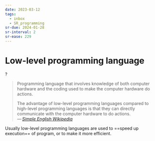 ```yaml
---
date: 2023-03-12
tags:
  - inbox
  - SR_programming
sr-due: 2024-01-28
sr-interval: 2
sr-ease: 229
---
```


# Low-level programming language
?
> Programming language that involves knowledge of both computer hardware and the
> coding used to make the computer hardware do actions.
>
> The advantage of low-level programming languages compared to high-level
> programming languages is that they can directly communicate with the computer
> hardware to do actions.\
> — <cite>[Simple English Wikipedia](https://simple.wikipedia.org/wiki/Low-level_programming_language)</cite>

Usually low-level programming languages are used to ==speed up execution== of
program, or to make it more efficient.
